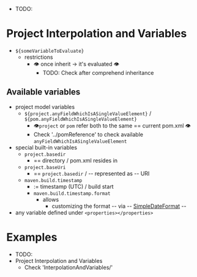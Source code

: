 * TODO:

# Project Interpolation and Variables
* `${someVariableToEvaluate}`
  * restrictions
    * 👁️ once inherit -> it's evaluated 👁️
      * TODO: Check after comprehend inheritance
## Available variables
* project model variables
  * `${project.anyFieldWhichIsASingleValueElement}` / `${pom.anyFieldWhichIsASingleValueElement}` 
    * 👁`project` or `pom` refer both to the same == current pom.xml 👁
    * Check '../pomReference' to check available `anyFieldWhichIsASingleValueElement`
* special built-in variables
  * `project.basedir`
    * == directory / pom.xml resides in
  * `project.baseUri`
    * == `project.basedir` / -- represented as -- URI
  * `maven.build.timestamp`
    * := timestamp (UTC) / build start
    * `maven.build.timestamp.format`
      * allows
        * customizing the format -- via -- [SimpleDateFormat](https://docs.oracle.com/javase/7/docs/api/java/text/SimpleDateFormat.html) --
* any variable defined under `<properties></properties>`


# Examples
* TODO:
* Project Interpolation and Variables
  * Check 'InterpolationAndVariables/'
